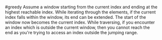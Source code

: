 #greedy
Assume a window starting from the current index and ending at the highest reachable index.
While iterating through the elements, if the current index falls within the window, its end can be extended.
The start of the window now becomes the current index.
While traversing, if you encounter an index which is outside the current window, then you cannot reach the end as you're trying to access an index outside the jumping range.
```cpp

```